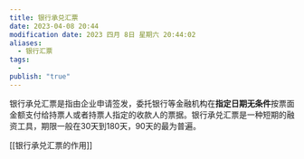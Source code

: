 ```yaml
---
title: 银行承兑汇票
date: 2023-04-08 20:44
modification date: 2023 四月 8日 星期六 20:44:02
aliases:
  - 银行汇票
tags:
  - 
publish: "true"
---
```


银行承兑汇票是指由企业申请签发，委托银行等金融机构在**指定日期无条件**按票面金额支付给持票人或者持票人指定的收款人的票据。银行承兑汇票是一种短期的融资工具，期限一般在30天到180天，90天的最为普遍。

[[银行承兑汇票的作用]]
